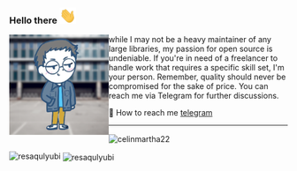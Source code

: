 ### Hello there <img src="https://raw.githubusercontent.com/Resaqulyubi/Resaqulyubi/main/wave.gif" width="30px">

 <p>
  <img width="180" align='left' src="https://raw.githubusercontent.com/Resaqulyubi/Resaqulyubi/main/me.png?raw=true">
</p>
 
while I may not be a heavy maintainer of any large libraries, my passion for open source is undeniable. If you're in need of a freelancer to handle work that requires a specific skill set, I'm your person. Remember, quality should never be compromised for the sake of price. You can reach me via Telegram for further discussions.

💌 How to reach me [telegram](https://t.me/resaqulyubi)

---
<p><img align="center" src="https://github-readme-streak-stats.herokuapp.com/?user=resaqulyubi&" alt="celinmartha22" /></p>

<p><img align="left" src="https://github-readme-stats.vercel.app/api/top-langs?username=resaqulyubi&show_icons=true&locale=en&layout=compact" alt="resaqulyubi" /></p>

<p>&nbsp;<img align="center" src="https://github-readme-stats.vercel.app/api?username=resaqulyubi&show_icons=true&locale=en" alt="resaqulyubi" /></p>



<!--
**Resaqulyubi/resaqulyubi** is a ✨ _special_ ✨ repository because its `README.md` (this file) appears on your GitHub profile.

Here are some ideas to get you started:

- 🔭 I’m currently working on ...
- 🌱 I’m currently learning ...
- 👯 I’m looking to collaborate on ...
- 🤔 I’m looking for help with ...
- 💬 Ask me about ...
- 📫 How to reach me: ...
- 😄 Pronouns: ...
- ⚡ Fun fact: ...
-->
